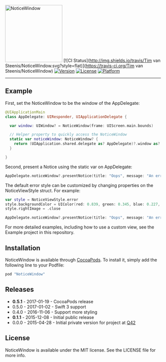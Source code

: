 <img src="https://cloud.githubusercontent.com/assets/75655/22114032/7539aec8-de68-11e6-8c18-b74fd0c046b9.png" width="185" alt="NoticeWindow"> [![CI Status](http://img.shields.io/travis/Tim van Steenis/NoticeWindow.svg?style=flat)](https://travis-ci.org/Tim van Steenis/NoticeWindow)
[![Version](https://img.shields.io/cocoapods/v/NoticeWindow.svg?style=flat)](http://cocoapods.org/pods/NoticeWindow)
[![License](https://img.shields.io/cocoapods/l/NoticeWindow.svg?style=flat)](http://cocoapods.org/pods/NoticeWindow)
[![Platform](https://img.shields.io/cocoapods/p/NoticeWindow.svg?style=flat)](http://cocoapods.org/pods/NoticeWindow)

<hr>

## Example

First, set the NoticeWindow to be the window of the AppDelegate:

```swift
@UIApplicationMain
class AppDelegate: UIResponder, UIApplicationDelegate {

  var window: UIWindow? = NoticeWindow(frame: UIScreen.main.bounds)

  // Helper property to quickly access the NoticeWindow
  static var noticeWindow: NoticeWindow? {
    return (UIApplication.shared.delegate as? AppDelegate)?.window as? NoticeWindow
  }

}
```

Second, present a Notice using the static var on AppDelegate:

```swift
AppDelegate.noticeWindow?.presentNotice(title: "Oops", message: "An error has occurred", style: .error)
```

The default error style can be customized by changing properties on the NoticeViewStyle struct. For example:

```swift
var style = NoticeViewStyle.error
style.backgroundColor = UIColor(red: 0.839, green: 0.345, blue: 0.227, alpha: 1.00)
style.rightImage = .close

AppDelegate.noticeWindow?.presentNotice(title: "Oops", message: "An error has occurred", style: style)
```

For more detailed examples, including how to use a custom view, see the Example project in this repository.

## Installation

NoticeWindow is available through [CocoaPods](http://cocoapods.org). To install
it, simply add the following line to your Podfile:

```ruby
pod "NoticeWindow"
```

Releases
--------

 - **0.5.1** - 2017-01-19 - CocoaPods release
 - 0.5.0 - 2017-01-02 - Swift 3 support
 - 0.4.0 - 2016-11-06 - Support more styling
 - **0.1.1** - 2015-12-08 - Initial public release
 - 0.0.0 - 2015-04-28 - Initial private version for project at [Q42](http://q42.com)


## License

NoticeWindow is available under the MIT license. See the LICENSE file for more info.
